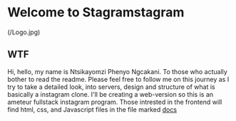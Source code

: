 # Welcome to Stagramstagram

(/Logo.jpg)

## WTF
Hi, hello, my name is Ntsikayomzi Phenyo Ngcakani. To those who actually bother to read the readme. Please feel free to follow me on this journey as I try to take a detailed look, into
servers, design and structure of what is basically a instagram clone. I'll be creating a web-version so this is an ameteur fullstack instagram program. Those intrested in the frontend will find html, css, and Javascript files in the file marked [docs](https://github.com/TsikaBullRat/Stagramstagram/tree/main/docs)
